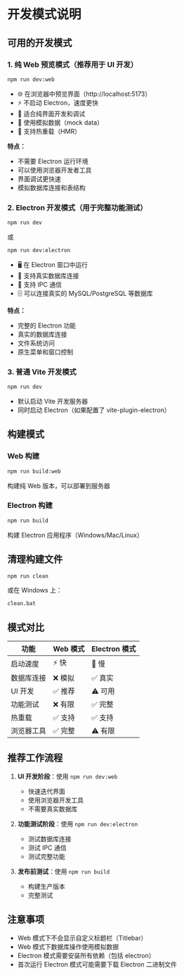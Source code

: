 # 开发模式说明

## 可用的开发模式

### 1. 纯 Web 预览模式（推荐用于 UI 开发）
```bash
npm run dev:web
```
- 🌐 在浏览器中预览界面（http://localhost:5173）
- ⚡ 不启动 Electron，速度更快
- 🎨 适合纯界面开发和调试
- 📝 使用模拟数据（mock data）
- 🔄 支持热重载（HMR）

**特点：**
- 不需要 Electron 运行环境
- 可以使用浏览器开发者工具
- 界面调试更快速
- 模拟数据库连接和表结构

### 2. Electron 开发模式（用于完整功能测试）
```bash
npm run dev
```
或
```bash
npm run dev:electron
```
- 🖥️ 在 Electron 窗口中运行
- 🔌 支持真实数据库连接
- 📡 支持 IPC 通信
- 🗄️ 可以连接真实的 MySQL/PostgreSQL 等数据库

**特点：**
- 完整的 Electron 功能
- 真实的数据库连接
- 文件系统访问
- 原生菜单和窗口控制

### 3. 普通 Vite 开发模式
```bash
npm run dev
```
- 默认启动 Vite 开发服务器
- 同时启动 Electron（如果配置了 vite-plugin-electron）

## 构建模式

### Web 构建
```bash
npm run build:web
```
构建纯 Web 版本，可以部署到服务器

### Electron 构建
```bash
npm run build
```
构建 Electron 应用程序（Windows/Mac/Linux）

## 清理构建文件
```bash
npm run clean
```
或在 Windows 上：
```bash
clean.bat
```

## 模式对比

| 功能 | Web 模式 | Electron 模式 |
|------|---------|--------------|
| 启动速度 | ⚡ 快 | 🐢 慢 |
| 数据库连接 | ❌ 模拟 | ✅ 真实 |
| UI 开发 | ✅ 推荐 | ⚠️ 可用 |
| 功能测试 | ❌ 有限 | ✅ 完整 |
| 热重载 | ✅ 支持 | ✅ 支持 |
| 浏览器工具 | ✅ 完整 | ⚠️ 有限 |

## 推荐工作流程

1. **UI 开发阶段**：使用 `npm run dev:web`
   - 快速迭代界面
   - 使用浏览器开发工具
   - 不需要真实数据库

2. **功能测试阶段**：使用 `npm run dev:electron`
   - 测试数据库连接
   - 测试 IPC 通信
   - 测试完整功能

3. **发布前测试**：使用 `npm run build`
   - 构建生产版本
   - 完整测试

## 注意事项

- Web 模式下不会显示自定义标题栏（Titlebar）
- Web 模式下数据库操作使用模拟数据
- Electron 模式需要安装所有依赖（包括 electron）
- 首次运行 Electron 模式可能需要下载 Electron 二进制文件
